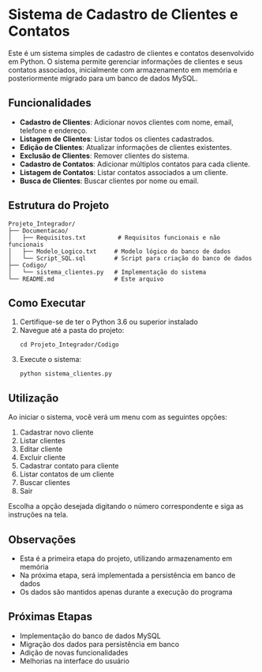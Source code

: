# Sistema de Cadastro de Clientes e Contatos

Este é um sistema simples de cadastro de clientes e contatos desenvolvido em Python. O sistema permite gerenciar informações de clientes e seus contatos associados, inicialmente com armazenamento em memória e posteriormente migrado para um banco de dados MySQL.

## Funcionalidades

- **Cadastro de Clientes**: Adicionar novos clientes com nome, email, telefone e endereço.
- **Listagem de Clientes**: Listar todos os clientes cadastrados.
- **Edição de Clientes**: Atualizar informações de clientes existentes.
- **Exclusão de Clientes**: Remover clientes do sistema.
- **Cadastro de Contatos**: Adicionar múltiplos contatos para cada cliente.
- **Listagem de Contatos**: Listar contatos associados a um cliente.
- **Busca de Clientes**: Buscar clientes por nome ou email.

## Estrutura do Projeto

```
Projeto_Integrador/
├── Documentacao/
│   ├── Requisitos.txt         # Requisitos funcionais e não funcionais
│   ├── Modelo_Logico.txt     # Modelo lógico do banco de dados
│   └── Script_SQL.sql        # Script para criação do banco de dados
├── Codigo/
│   └── sistema_clientes.py   # Implementação do sistema
└── README.md                 # Este arquivo
```

## Como Executar

1. Certifique-se de ter o Python 3.6 ou superior instalado
2. Navegue até a pasta do projeto:
   ```
   cd Projeto_Integrador/Codigo
   ```
3. Execute o sistema:
   ```
   python sistema_clientes.py
   ```

## Utilização

Ao iniciar o sistema, você verá um menu com as seguintes opções:

1. Cadastrar novo cliente
2. Listar clientes
3. Editar cliente
4. Excluir cliente
5. Cadastrar contato para cliente
6. Listar contatos de um cliente
7. Buscar clientes
0. Sair

Escolha a opção desejada digitando o número correspondente e siga as instruções na tela.

## Observações

- Esta é a primeira etapa do projeto, utilizando armazenamento em memória
- Na próxima etapa, será implementada a persistência em banco de dados
- Os dados são mantidos apenas durante a execução do programa

## Próximas Etapas

- Implementação do banco de dados MySQL
- Migração dos dados para persistência em banco
- Adição de novas funcionalidades
- Melhorias na interface do usuário 